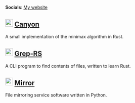 **Socials**: [My website](https://raaff.dev)

## <img src="https://skillicons.dev/icons?i=rust" width="24" height="24"> [Canyon](https://github.com/matthewraaff/canyon)
A small implementation of the minimax algorithm in Rust.

## <img src="https://skillicons.dev/icons?i=rust" width="24" height="24"> [Grep-RS](https://github.com/matthewraaff/grep-rs)
A CLI program to find contents of files, written to learn Rust.

## <img src="https://skillicons.dev/icons?i=py" width="24" height="24"> [Mirror](https://github.com/matthewraaff/mirror)
File mirroring service software written in Python.
